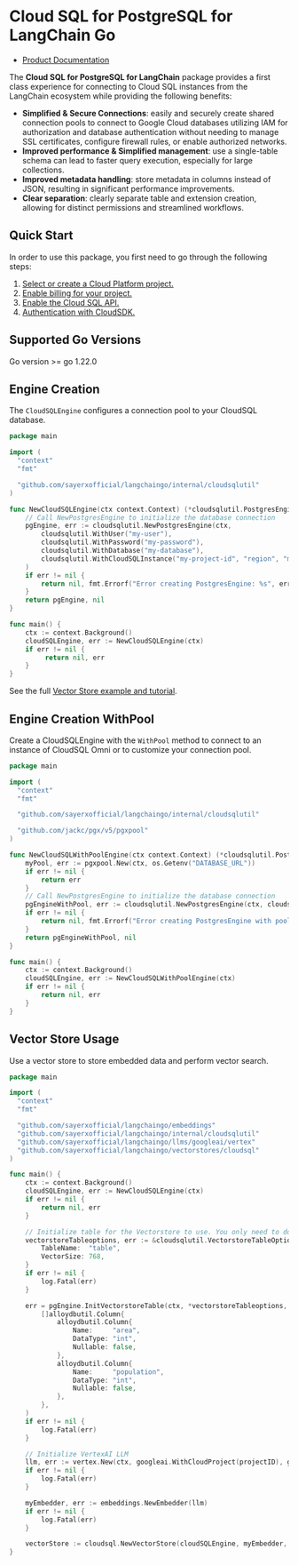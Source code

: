 # Cloud SQL for PostgreSQL for LangChain Go

- [Product Documentation](https://cloud.google.com/sql/docs)

The **Cloud SQL for PostgreSQL for LangChain** package provides a first class experience for connecting to
Cloud SQL instances from the LangChain ecosystem while providing the following benefits:

- **Simplified & Secure Connections**: easily and securely create shared connection pools to connect to Google Cloud databases utilizing IAM for authorization and database authentication without needing to manage SSL certificates, configure firewall rules, or enable authorized networks.
- **Improved performance & Simplified management**: use a single-table schema can lead to faster query execution, especially for large collections.
- **Improved metadata handling**: store metadata in columns instead of JSON, resulting in significant performance improvements.
- **Clear separation**: clearly separate table and extension creation, allowing for distinct permissions and streamlined workflows.

## Quick Start

In order to use this package, you first need to go through the following
steps:

1. [Select or create a Cloud Platform project.](https://console.cloud.google.com/project)
2. [Enable billing for your project.](https://cloud.google.com/billing/docs/how-to/modify-project#enable_billing_for_a_project)
3. [Enable the Cloud SQL API.](https://console.cloud.google.com/apis/enableflow?apiid=sql.googleapis.com)
4. [Authentication with CloudSDK.](https://cloud.google.com/sdk/gcloud/reference/auth/application-default/login)

## Supported Go Versions

Go version >= go 1.22.0

## Engine Creation

The `CloudSQLEngine` configures a connection pool to your CloudSQL database. 

```go
package main

import (
  "context"
  "fmt"

  "github.com/sayerxofficial/langchaingo/internal/cloudsqlutil"
)

func NewCloudSQLEngine(ctx context.Context) (*cloudsqlutil.PostgresEngine, error) {
	// Call NewPostgresEngine to initialize the database connection
    pgEngine, err := cloudsqlutil.NewPostgresEngine(ctx,
        cloudsqlutil.WithUser("my-user"),
        cloudsqlutil.WithPassword("my-password"),
        cloudsqlutil.WithDatabase("my-database"),
        cloudsqlutil.WithCloudSQLInstance("my-project-id", "region", "my-instance"),
    )
    if err != nil {
        return nil, fmt.Errorf("Error creating PostgresEngine: %s", err)
    }
    return pgEngine, nil
}

func main() {
    ctx := context.Background()
    cloudSQLEngine, err := NewCloudSQLEngine(ctx)
    if err != nil {
         return nil, err
    }
}
```

See the full [Vector Store example and tutorial](https://github.com/sayerxofficial/langchaingo/tree/main/examples/google-cloudsql-chat-message-history-example).

## Engine Creation WithPool

Create a CloudSQLEngine with the `WithPool` method to connect to an instance of CloudSQL Omni or to customize your connection pool.


```go
package main

import (
  "context"
  "fmt"

  "github.com/sayerxofficial/langchaingo/internal/cloudsqlutil"

  "github.com/jackc/pgx/v5/pgxpool"
)

func NewCloudSQLWithPoolEngine(ctx context.Context) (*cloudsqlutil.PostgresEngine, error) {
    myPool, err := pgxpool.New(ctx, os.Getenv("DATABASE_URL"))
    if err != nil {
        return err
    }
	// Call NewPostgresEngine to initialize the database connection
    pgEngineWithPool, err := cloudsqlutil.NewPostgresEngine(ctx, cloudsqlutil.WithPool(myPool))
    if err != nil {
        return nil, fmt.Errorf("Error creating PostgresEngine with pool: %s", err)
    }
    return pgEngineWithPool, nil
}

func main() {
    ctx := context.Background()
    cloudSQLEngine, err := NewCloudSQLWithPoolEngine(ctx)
    if err != nil {
        return nil, err
    }
}
```

## Vector Store Usage

Use a vector store to store embedded data and perform vector search.

```go
package main

import (
  "context"
  "fmt"

  "github.com/sayerxofficial/langchaingo/embeddings"
  "github.com/sayerxofficial/langchaingo/internal/cloudsqlutil"
  "github.com/sayerxofficial/langchaingo/llms/googleai/vertex"
  "github.com/sayerxofficial/langchaingo/vectorstores/cloudsql"
)

func main() {
    ctx := context.Background()
    cloudSQLEngine, err := NewCloudSQLEngine(ctx)
    if err != nil {
        return nil, err
    }

    // Initialize table for the Vectorstore to use. You only need to do this the first time you use this table.
    vectorstoreTableoptions, err := &cloudsqlutil.VectorstoreTableOptions{
        TableName:  "table",
        VectorSize: 768,
    }
    if err != nil {
        log.Fatal(err)
    }

    err = pgEngine.InitVectorstoreTable(ctx, *vectorstoreTableoptions,
        []alloydbutil.Column{
            alloydbutil.Column{
                Name:     "area",
                DataType: "int",
                Nullable: false,
            },
            alloydbutil.Column{
                Name:     "population",
                DataType: "int",
                Nullable: false,
            },
        },
    )
    if err != nil {
        log.Fatal(err)
    }

    // Initialize VertexAI LLM
    llm, err := vertex.New(ctx, googleai.WithCloudProject(projectID), googleai.WithCloudLocation(cloudLocation), googleai.WithDefaultModel("text-embedding-005"))
    if err != nil {
        log.Fatal(err)
    }

    myEmbedder, err := embeddings.NewEmbedder(llm)
    if err != nil {
        log.Fatal(err)
    }

    vectorStore := cloudsql.NewVectorStore(cloudSQLEngine, myEmbedder, "my-table", cloudsql.WithMetadataColumns([]string{"area", "population"}))
}
```